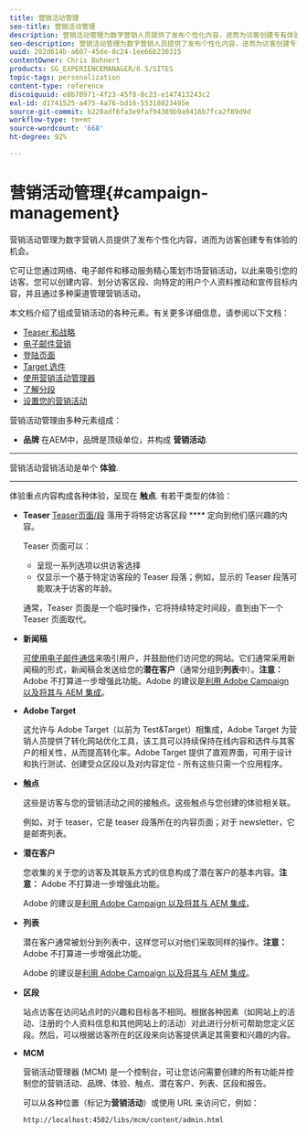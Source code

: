 ```yaml
---
title: 营销活动管理
seo-title: 营销活动管理
description: 营销活动管理为数字营销人员提供了发布个性化内容，进而为访客创建专有体验的机会。它可让您通过网络、电子邮件和移动服务精心策划市场营销活动，以此来吸引您的访客。
seo-description: 营销活动管理为数字营销人员提供了发布个性化内容，进而为访客创建专有体验的机会。它可让您通过网络、电子邮件和移动服务精心策划市场营销活动，以此来吸引您的访客。
uuid: 202d614b-a607-45de-8c24-1ee66b230315
contentOwner: Chris Bohnert
products: SG_EXPERIENCEMANAGER/6.5/SITES
topic-tags: personalization
content-type: reference
discoiquuid: e8b70971-4f23-45f8-8c23-e147413243c2
exl-id: d1741525-a475-4a76-bd16-55318023495e
source-git-commit: b220adf6fa3e9faf94389b9a9416b7fca2f89d9d
workflow-type: tm+mt
source-wordcount: '668'
ht-degree: 92%

---
```


# 营销活动管理{#campaign-management}

营销活动管理为数字营销人员提供了发布个性化内容，进而为访客创建专有体验的机会。

它可让您通过网络、电子邮件和移动服务精心策划市场营销活动，以此来吸引您的访客。您可以创建内容、划分访客区段、向特定的用户个人资料推动和宣传目标内容，并且通过多种渠道管理营销活动。

本文档介绍了组成营销活动的各种元素。有关更多详细信息，请参阅以下文档：

* [Teaser 和战略](/help/sites-classic-ui-authoring/classic-personalization-campaigns-teasers-strategy.md)
* [电子邮件营销](/help/sites-classic-ui-authoring/classic-personalization-campaigns-email.md)
* [登陆页面](/help/sites-classic-ui-authoring/classic-personalization-campaigns-landingpage.md)
* [Target 选件](/help/sites-classic-ui-authoring/classic-personalization-campaigns-target-offers.md)
* [使用营销活动管理器](/help/sites-classic-ui-authoring/classic-personalization-campaigns-mktg-manager.md)
* [了解分段](/help/sites-classic-ui-authoring/classic-personalization-campaigns-segmentation.md)
* [设置您的营销活动](/help/sites-classic-ui-authoring/classic-personalization-campaigns-setting-up-your.md)

营销活动管理由多种元素组成：

* **品牌**
在AEM中，品牌是顶级单位，并构成 
**营销活动**.

* ****
营销活动营销活动是单个 
**体验**.

* ****
体验重点内容构成各种体验，呈现在 
**触点**. 有若干类型的体验：

   * **Teaser**
      [Teaser页面/段](#teasers) 落用于将特定访客区段 **** 定向到他们感兴趣的内容。

      Teaser 页面可以：

      * 呈现一系列选项以供访客选择
      * 仅显示一个基于特定访客段的 Teaser 段落；例如，显示的 Teaser 段落可能取决于访客的年龄。

      通常，Teaser 页面是一个临时操作，它将持续特定时间段，直到由下一个 Teaser 页面取代。

   * **新闻稿**

      [可使用电子邮件通信](#emailmarketing)来吸引用户，并鼓励他们访问您的网站。它们通常采用新闻稿的形式，新闻稿会发送给您的&#x200B;**潜在客户**（通常分组到&#x200B;**列表**&#x200B;中）。**注意：** Adobe 不打算进一步增强此功能。Adobe 的建议是[利用 Adobe Campaign 以及将其与 AEM 集成](/help/sites-administering/campaign.md)。

   * **Adobe Target**

      这允许与 Adobe Target（以前为 Test&amp;Target）相集成，Adobe Target 为营销人员提供了转化网站优化工具，该工具可以持续保持在线内容和选件与其客户的相关性，从而提高转化率。Adobe Target 提供了直观界面，可用于设计和执行测试、创建受众区段以及对内容定位 - 所有这些只需一个应用程序。


* **触点**

   这些是访客与您的营销活动之间的接触点。这些触点与您创建的体验相关联。

   例如，对于 teaser，它是 teaser 段落所在的内容页面；对于 newsletter，它是邮寄列表。

* **潜在客户**

   您收集的关于您的访客及其联系方式的信息构成了潜在客户的基本内容。**注意：** Adobe 不打算进一步增强此功能。

   Adobe 的建议是[利用 Adobe Campaign 以及将其与 AEM 集成](/help/sites-administering/campaign.md)。

* **列表**

   潜在客户通常被划分到列表中，这样您可以对他们采取同样的操作。**注意：** Adobe 不打算进一步增强此功能。

   Adobe 的建议是[利用 Adobe Campaign 以及将其与 AEM 集成](/help/sites-administering/campaign.md)。

* **区段**

   站点访客在访问站点时的兴趣和目标各不相同。根据各种因素（如网站上的活动、注册的个人资料信息和其他网站上的活动）对此进行分析可帮助您定义区段。然后，可以根据访客所在的区段来向访客提供满足其需要和兴趣的内容。

* **MCM**

   营销活动管理器 (MCM) 是一个控制台，可让您访问需要创建的所有功能并控制您的营销活动、品牌、体验、触点、潜在客户、列表、区段和报告。

   可以从各种位置（标记为&#x200B;**营销活动**）或使用 URL 来访问它，例如：

   `http://localhost:4502/libs/mcm/content/admin.html`
